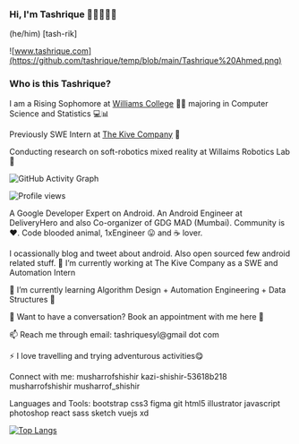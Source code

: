 ### Hi, I'm Tashrique 👋🏻👨🏻‍💻
(he/him) [tash-rik]

![www.tashrique.com](https://github.com/tashrique/temp/blob/main/Tashrique%20Ahmed.png)


### Who is this Tashrique?

I am a Rising Sophomore at [Williams College](https://www.williams.edu) 💜🐮 majoring in Computer Science and Statistics 💻📊

Previously SWE Intern at [The Kive Company](https://www.artkiveapp.com) 🎨

Conducting research on soft-robotics mixed reality at Willaims Robotics Lab 🤖

![GitHub Activity Graph](https://activity-graph.herokuapp.com/graph?username=tashrique)  

![Profile views](https://gpvc.arturio.dev/tashrique)  


A Google Developer Expert on Android. An Android Engineer at DeliveryHero and also Co-organizer of GDG MAD (Mumbai). Community is ❤️. Code blooded animal, 1xEngineer 😛 and ☕ lover.

I ocassionally blog and tweet about android. Also open sourced few android related stuff.
🔭 I’m currently working at The Kive Company as a SWE and Automation Intern

🌱 I’m currently learning Algorithm Design + Automation Engineering + Data Structures 🐸

💬 Want to have a conversation? Book an appointment with me here 👀

📫 Reach me through email: tashriquesyl@gmail dot com

⚡ I love travelling and trying adventurous activities😋

Connect with me:
musharrofshishir kazi-shishir-53618b218 musharrofshishir musharrof_shishir

Languages and Tools:
bootstrap css3 figma git html5 illustrator javascript photoshop react sass sketch vuejs xd

[![Top Langs](https://github-readme-stats.vercel.app/api/top-langs/?username=tashrique)](https://github.com/tashrique/github-readme-stats)
